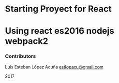 # Starting Proyect for React

# Using react es2016 nodejs webpack2 

### Contributors
Luis Esteban López Acuña 
estlopacu@gmail.com

2017
